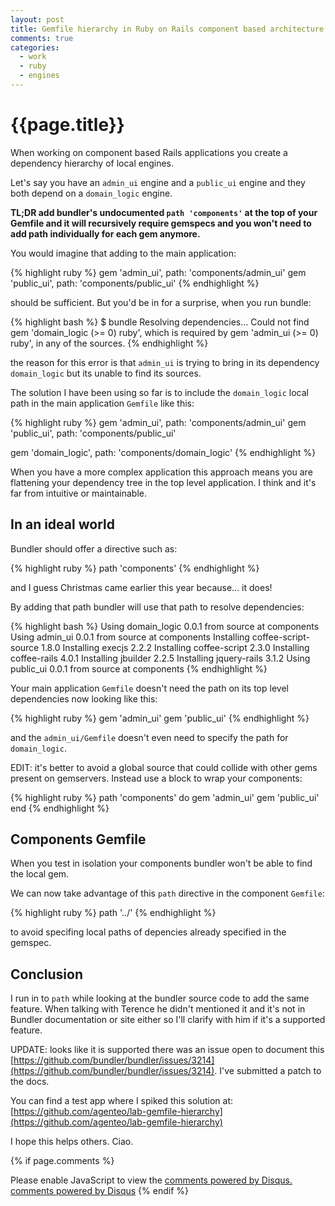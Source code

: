 ```yaml
---
layout: post
title: Gemfile hierarchy in Ruby on Rails component based architecture
comments: true
categories:
  - work
  - ruby
  - engines
---
```


# {{page.title}}

When working on component based Rails applications you create a dependency hierarchy of local engines.

Let's say you have an `admin_ui` engine and a `public_ui` engine and they both depend on a `domain_logic` engine.

**TL;DR add bundler's undocumented `path 'components'` at the top of your Gemfile and it will recursively require gemspecs and you won't need to add path individually for each gem anymore.**

You would imagine that adding to the main application:

{% highlight ruby %}
gem 'admin_ui', path: 'components/admin_ui'
gem 'public_ui', path: 'components/public_ui'
{% endhighlight %}

should be sufficient. But you'd be in for a surprise, when you run bundle:

{% highlight bash %}
$ bundle
Resolving dependencies...
Could not find gem 'domain_logic (>= 0) ruby', which is required by gem 'admin_ui (>= 0) ruby', in any of the sources.
{% endhighlight %}

the reason for this error is that `admin_ui` is trying to bring in its dependency `domain_logic` but its unable to find its sources.

The solution I have been using so far is to include the `domain_logic` local path in the main application `Gemfile` like this:

{% highlight ruby %}
gem 'admin_ui', path: 'components/admin_ui'
gem 'public_ui', path: 'components/public_ui'

gem 'domain_logic', path: 'components/domain_logic'
{% endhighlight %}

When you have a more complex application this approach means you are flattening your dependency tree in the top level application. I think and it's far from intuitive or maintainable.

## In an ideal world

Bundler should offer a directive such as:

{% highlight ruby %}
path 'components'
{% endhighlight %}

and I guess Christmas came earlier this year because... it does!

By adding that path bundler will use that path to resolve dependencies:

{% highlight bash %}
Using domain_logic 0.0.1 from source at components
Using admin_ui 0.0.1 from source at components
Installing coffee-script-source 1.8.0
Installing execjs 2.2.2
Installing coffee-script 2.3.0
Installing coffee-rails 4.0.1
Installing jbuilder 2.2.5
Installing jquery-rails 3.1.2
Using public_ui 0.0.1 from source at components
{% endhighlight %}

Your main application `Gemfile` doesn't need the path on its top level dependencies now looking like this:

{% highlight ruby %}
gem 'admin_ui'
gem 'public_ui'
{% endhighlight %}

and the `admin_ui/Gemfile` doesn't even need to specify the path for `domain_logic`.

EDIT: it's better to avoid a global source that could collide with other gems present on gemservers. Instead use a block to wrap your components:

{% highlight ruby %}
path 'components' do
  gem 'admin_ui'
  gem 'public_ui'
end
{% endhighlight %}

## Components Gemfile

When you test in isolation your components bundler won't be able to find the local gem.

We can now take advantage of this `path` directive in the component `Gemfile`:

{% highlight ruby %}
path '../'
{% endhighlight %}

to avoid specifing local paths of depencies already specified in the gemspec.

## Conclusion

I run in to `path` while looking at the bundler source code to add the same feature. When talking with Terence he didn't mentioned it and it's not in Bundler documentation or site either so I'll clarify with him if it's a supported feature.

UPDATE: looks like it is supported there was an issue open to document this [https://github.com/bundler/bundler/issues/3214](https://github.com/bundler/bundler/issues/3214). I've submitted a patch to the docs.

You can find a test app where I spiked this solution at: [https://github.com/agenteo/lab-gemfile-hierarchy](https://github.com/agenteo/lab-gemfile-hierarchy)

I hope this helps others. Ciao.

{% if page.comments %}
  <div id="disqus_thread"></div>
  <script type="text/javascript">
      /* * * CONFIGURATION VARIABLES: EDIT BEFORE PASTING INTO YOUR WEBPAGE * * */
      var disqus_shortname = 'enricoteotti'; // required: replace example with your forum shortname

      /* * * DON'T EDIT BELOW THIS LINE * * */
      (function() {
          var dsq = document.createElement('script'); dsq.type = 'text/javascript'; dsq.async = true;
          dsq.src = '//' + disqus_shortname + '.disqus.com/embed.js';
          (document.getElementsByTagName('head')[0] || document.getElementsByTagName('body')[0]).appendChild(dsq);
      })();
  </script>
  <noscript>Please enable JavaScript to view the <a href="http://disqus.com/?ref_noscript">comments powered by Disqus.</a></noscript>
  <a href="http://disqus.com" class="dsq-brlink">comments powered by <span class="logo-disqus">Disqus</span></a>
{% endif %}
